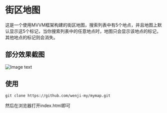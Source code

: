 # 街区地图

这是一个使用MVVM框架构建的街区地图，搜索列表中有5个地点，并且地图上默认显示这5个标记，当你搜索列表中的任意地点时，地图只会显示该地点的标记，其他地点的标记则会消失。

## 部分效果截图
![Image text]()

## 使用

```
git clone https://github.com/wenji-my/mymap.git
```

然后在浏览器打开index.html即可
